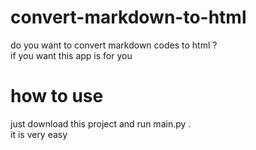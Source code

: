 # convert-markdown-to-html
do you want to convert markdown codes to html ?  
if you want this app is for you
# how to use
just download this project and run main.py .  
it is very easy
